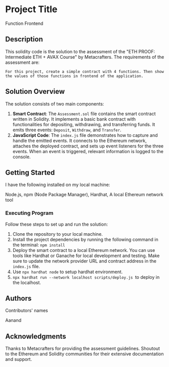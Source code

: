 
# Project Title

Function Frontend

## Description

This solidity code is the solution to the assessment of the "ETH PROOF: Intermediate ETH + AVAX Course" by Metacrafters. The requirements of the assessment are:

    For this project, create a simple contract with 4 functions. Then show the values of those functions in frontend of the application.


## Solution Overview

The solution consists of two main components:

1. **Smart Contract**: The `Assessment.sol` file contains the smart contract written in Solidity. It implements a basic bank contract with functionalities for depositing, withdrawing, and transferring funds. It emits three events: `Deposit`, `Withdraw`, and `Transfer`.
2. **JavaScript Code**: The `index.js` file demonstrates how to capture and handle the emitted events. It connects to the Ethereum network, attaches the deployed contract, and sets up event listeners for the three events. When an event is triggered, relevant information is logged to the console.

## Getting Started
I have the following installed on my local machine:

Node.js,
npm (Node Package Manager),
Hardhat,
A local Ethereum network tool 

### Executing Program

Follow these steps to set up and run the solution:

1. Clone the repository to your local machine.
2. Install the project dependencies by running the following command in the terminal:
   `npm install`
3. Deploy the smart contract to a local Ethereum network. You can use tools like Hardhat or Ganache for local development and testing. Make sure to update the network provider URL and contract address in the `index.js` file.
4. Use `npx hardhat node` to setup hardhat environment.
5. `npx hardhat run --network localhost scripts/deploy.js `to deploy in the localhost.

## Authors

Contributors' names 

Aanand
## Acknowledgments
Thanks to Metacrafters for providing the assessment guidelines.
Shoutout to the Ethereum and Solidity communities for their extensive documentation and support.
